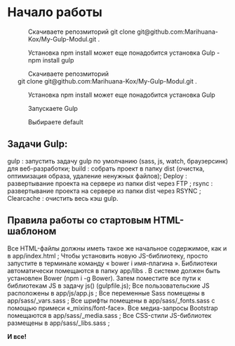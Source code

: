 # Начало работы
<ul>
    <ol>Скачиваете репозмиторий git clone git@github.com:Marihuana-Kox/My-Gulp-Modul.git .</ol>
    <ol>Установка npm install может еще понадобится установка Gulp - npm install gulp</ol>
    <ol>Скачиваете репозмиторий</ol>
    git clone git@github.com:Marihuana-Kox/My-Gulp-Modul.git .</ol>
    <ol>Установка npm install может еще понадобится установка Gulp</ol>
    <ol>Запускаете Gulp </ol>
    <ol>Выбираете default</ol>
</ul>
<h2>Задачи Gulp:</h2>
    <p>gulp : запустить задачу gulp по умолчанию (sass, js, watch, браузерсинк) для веб-разработки;
    build : собрать проект в папку dist (очистка, оптимизация образа, удаление ненужных файлов);
    Deploy : развертывание проекта на сервере из папки dist через FTP ;
    rsync : развертывание проекта на сервере из папки dist через RSYNC ;
    Clearcache : очистить весь кэш gulp.</p>
    
<h2>Правила работы со стартовым HTML-шаблоном</h2>
    <p>Все HTML-файлы должны иметь такое же начальное содержимое, как и в app/index.html ;
    Чтобы установить новую JS-библиотеку, просто запустите в терминале команду « bower i имя-плагина ». Библиотеки автоматически помещаются в папку app/libs . В системе должен быть установлен Bower (npm i -g Bower). Затем поместите все пути к библиотекам JS в задачу js() (gulpfile.js);
    Все пользовательские JS расположены в app/js/app.js ;
    Все переменные Sass помещены в app/sass/_vars.sass ;
    Все шрифты помещены в app/sass/_fonts.sass с помощью примеси «_mixins/font-face».
    Все медиа-запросы Bootstrap помещаются в app/sass/_media.sass ;
    Все CSS-стили JS-библиотек размещены в app/sass/_libs.sass ;</p>
<p><strong>И все!</strong></p>

